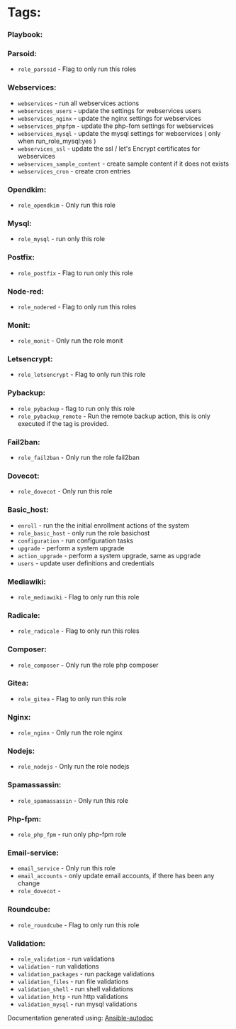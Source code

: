 # Tags:
### Playbook:
### Parsoid:
* `role_parsoid` - Flag to only run this roles
### Webservices:
* `webservices` - run all webservices actions
* `webservices_users` - update the settings for webservices users
* `webservices_nginx` - update the nginx settings for webservices
* `webservices_phpfpm` - update the php-fom settings for webservices
* `webservices_mysql` - update the mysql settings for webservices ( only when run_role_mysql:yes )
* `webservices_ssl` - update the ssl / let's Encrypt certificates for webservices
* `webservices_sample_content` - create sample content if it does not exists
* `webservices_cron` - create cron entries
### Opendkim:
* `role_opendkim` - Only run this role
### Mysql:
* `role_mysql` - run only this role
### Postfix:
* `role_postfix` - Flag to run only this role
### Node-red:
* `role_nodered` - Flag to only run this roles
### Monit:
* `role_monit` - Only run the role monit
### Letsencrypt:
* `role_letsencrypt` - Flag to only run this role
### Pybackup:
* `role_pybackup` - flag to run only this role
* `role_pybackup_remote` - Run the remote backup action, this is only executed if the tag is provided.
### Fail2ban:
* `role_fail2ban` - Only run the role fail2ban
### Dovecot:
* `role_dovecot` - Only run this role
### Basic_host:
* `enroll` - run the the initial enrollment actions of the system
* `role_basic_host` - only run the role basichost
* `configuration` - run configuration tasks
* `upgrade` - perform a system upgrade
* `action_upgrade` - perform a system upgrade, same as upgrade
* `users` - update user definitions and credentials
### Mediawiki:
* `role_mediawiki` - Flag to only run this role
### Radicale:
* `role_radicale` - Flag to only run this roles
### Composer:
* `role_composer` - Only run the role php composer
### Gitea:
* `role_gitea` - Flag to only run this role
### Nginx:
* `role_nginx` - Only run the role nginx
### Nodejs:
* `role_nodejs` - Only run the role nodejs
### Spamassassin:
* `role_spamassassin` - Only run this role
### Php-fpm:
* `role_php_fpm` - run only php-fpm role
### Email-service:
* `email_service` - Only run this role
* `email_accounts` - only update email accounts, if there has been any change
* `role_dovecot` - 
### Roundcube:
* `role_roundcube` - Flag to only run this role
### Validation:
* `role_validation` - run validations
* `validation` - run validations
* `validation_packages` - run package validations
* `validation_files` - run file validations
* `validation_shell` - run shell validations
* `validation_http` - run http validations
* `validation_mysql` - run mysql validations

Documentation generated using: [Ansible-autodoc](https://github.com/AndresBott/ansible-autodoc)